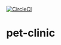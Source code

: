 [![CircleCI](https://circleci.com/gh/ravindraAmbati/pet-clinic/tree/master.svg?style=svg)](https://circleci.com/gh/ravindraAmbati/pet-clinic/tree/master)
# pet-clinic
